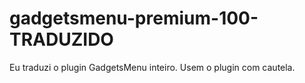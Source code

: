 # gadgetsmenu-premium-100-TRADUZIDO
Eu traduzi o plugin GadgetsMenu inteiro. Usem o plugin com cautela.
